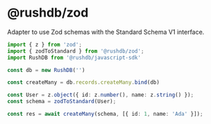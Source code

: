 # @rushdb/zod

Adapter to use Zod schemas with the Standard Schema V1 interface.

```ts
import { z } from 'zod';
import { zodToStandard } from '@rushdb/zod';
import RushDB from '@rushdb/javascript-sdk'

const db = new RushDB('')

const createMany = db.records.createMany.bind(db)

const User = z.object({ id: z.number(), name: z.string() });
const schema = zodToStandard(User);

const res = await createMany(schema, [{ id: 1, name: 'Ada' }]);
```
